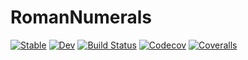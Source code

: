 # RomanNumerals

[![Stable](https://img.shields.io/badge/docs-stable-blue.svg)](https://harryscholes.github.io/RomanNumerals.jl/stable)
[![Dev](https://img.shields.io/badge/docs-dev-blue.svg)](https://harryscholes.github.io/RomanNumerals.jl/dev)
[![Build Status](https://travis-ci.com/harryscholes/RomanNumerals.jl.svg?branch=master)](https://travis-ci.com/harryscholes/RomanNumerals.jl)
[![Codecov](https://codecov.io/gh/harryscholes/RomanNumerals.jl/branch/master/graph/badge.svg)](https://codecov.io/gh/harryscholes/RomanNumerals.jl)
[![Coveralls](https://coveralls.io/repos/github/harryscholes/RomanNumerals.jl/badge.svg?branch=master)](https://coveralls.io/github/harryscholes/RomanNumerals.jl?branch=master)
